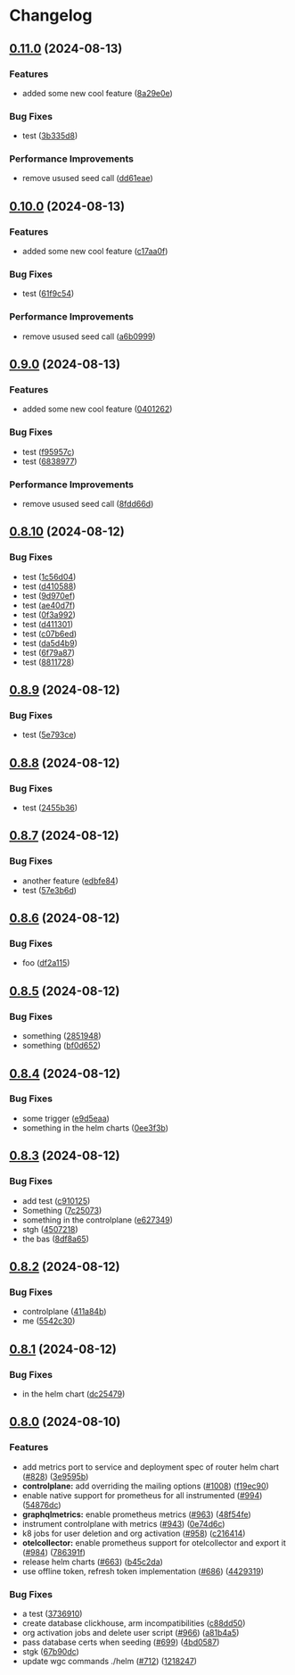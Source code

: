 # Changelog

## [0.11.0](https://github.com/AndreasZeissner/cosmo-ops/compare/helm-cosmo@0.10.0...helm-cosmo@0.11.0) (2024-08-13)


### Features

* added some new cool feature ([8a29e0e](https://github.com/AndreasZeissner/cosmo-ops/commit/8a29e0e410b395b3eb4baaa05998532ea36fac6c))


### Bug Fixes

* test ([3b335d8](https://github.com/AndreasZeissner/cosmo-ops/commit/3b335d8006736c47ae0cb60b2d21ab8678389fea))


### Performance Improvements

* remove usused seed call ([dd61eae](https://github.com/AndreasZeissner/cosmo-ops/commit/dd61eaee1d6b05d07e0c995afbfe8fe4afcd54ff))

## [0.10.0](https://github.com/AndreasZeissner/cosmo-ops/compare/helm-cosmo@0.9.0...helm-cosmo@0.10.0) (2024-08-13)


### Features

* added some new cool feature ([c17aa0f](https://github.com/AndreasZeissner/cosmo-ops/commit/c17aa0f7840146e36fd22e9fa47eca748f1ed77d))


### Bug Fixes

* test ([61f9c54](https://github.com/AndreasZeissner/cosmo-ops/commit/61f9c54f06e01bc2e21caf0eebcf0023ac99303b))


### Performance Improvements

* remove usused seed call ([a6b0999](https://github.com/AndreasZeissner/cosmo-ops/commit/a6b09993f8f7c2af5d7cd14ef5b6ebc8c692ba0e))

## [0.9.0](https://github.com/AndreasZeissner/cosmo-ops/compare/helm-cosmo@0.8.10...helm-cosmo@0.9.0) (2024-08-13)


### Features

* added some new cool feature ([0401262](https://github.com/AndreasZeissner/cosmo-ops/commit/0401262223a79f4cf6522560a091738d156e2252))


### Bug Fixes

* test ([f95957c](https://github.com/AndreasZeissner/cosmo-ops/commit/f95957cc8dce831d9c86b2d66d2045521823aee3))
* test ([6838977](https://github.com/AndreasZeissner/cosmo-ops/commit/68389776bacca952c0b3a16837b04f1cce11fe7e))


### Performance Improvements

* remove usused seed call ([8fdd66d](https://github.com/AndreasZeissner/cosmo-ops/commit/8fdd66d586a174e64273f53a28e47bf4e31e1a02))

## [0.8.10](https://github.com/AndreasZeissner/cosmo-ops/compare/helm-cosmo@0.8.9...helm-cosmo@0.8.10) (2024-08-12)


### Bug Fixes

* test ([1c56d04](https://github.com/AndreasZeissner/cosmo-ops/commit/1c56d04664a9d92c7873acc7fadddb26bbb53a9d))
* test ([d410588](https://github.com/AndreasZeissner/cosmo-ops/commit/d410588bf9a22f2d489b398c9ef4d3f7c898e217))
* test ([9d970ef](https://github.com/AndreasZeissner/cosmo-ops/commit/9d970ef87b3abe5d0038977a3d90920bfacc0374))
* test ([ae40d7f](https://github.com/AndreasZeissner/cosmo-ops/commit/ae40d7f89f78472ba0969ed862d7045cd061e706))
* test ([0f3a992](https://github.com/AndreasZeissner/cosmo-ops/commit/0f3a992aadcebb5047f2347e41222531b7f416f7))
* test ([d411301](https://github.com/AndreasZeissner/cosmo-ops/commit/d41130102ee91da4c748b18ac14e65d064b3d06c))
* test ([c07b6ed](https://github.com/AndreasZeissner/cosmo-ops/commit/c07b6ed6ba89085ba75fa4f51a63d217a916da42))
* test ([da5d4b9](https://github.com/AndreasZeissner/cosmo-ops/commit/da5d4b93ebcbded93da236e6b7168d941cc451cc))
* test ([6f79a87](https://github.com/AndreasZeissner/cosmo-ops/commit/6f79a87984d828e4b1f0837ff47c475de9d9c9b0))
* test ([8811728](https://github.com/AndreasZeissner/cosmo-ops/commit/88117288413e86288d1213fe9d1fd6146009df79))

## [0.8.9](https://github.com/AndreasZeissner/cosmo-ops/compare/helm-cosmo@0.8.8...helm-cosmo@0.8.9) (2024-08-12)


### Bug Fixes

* test ([5e793ce](https://github.com/AndreasZeissner/cosmo-ops/commit/5e793ce876ff7677c2800d1df7d13f7603cdeeae))

## [0.8.8](https://github.com/AndreasZeissner/cosmo-ops/compare/helm-cosmo@0.8.7...helm-cosmo@0.8.8) (2024-08-12)


### Bug Fixes

* test ([2455b36](https://github.com/AndreasZeissner/cosmo-ops/commit/2455b36c73e509cd2c7bab26f98adca7cd100b24))

## [0.8.7](https://github.com/AndreasZeissner/cosmo-ops/compare/helm-cosmo@0.8.6...helm-cosmo@0.8.7) (2024-08-12)


### Bug Fixes

* another feature ([edbfe84](https://github.com/AndreasZeissner/cosmo-ops/commit/edbfe84c223b0b19662a3f35be14142306d1e910))
* test ([57e3b6d](https://github.com/AndreasZeissner/cosmo-ops/commit/57e3b6d445bcdda66160b32e4dda4da408bee6d9))

## [0.8.6](https://github.com/AndreasZeissner/cosmo-ops/compare/helm-cosmo@0.8.5...helm-cosmo@0.8.6) (2024-08-12)


### Bug Fixes

* foo ([df2a115](https://github.com/AndreasZeissner/cosmo-ops/commit/df2a115b89f71db74cdb57378aa4439b52fa817e))

## [0.8.5](https://github.com/AndreasZeissner/cosmo-ops/compare/helm-cosmo@0.8.4...helm-cosmo@0.8.5) (2024-08-12)


### Bug Fixes

* something ([2851948](https://github.com/AndreasZeissner/cosmo-ops/commit/285194851ee62eeec09133debf1f857f2f69cfb1))
* something ([bf0d652](https://github.com/AndreasZeissner/cosmo-ops/commit/bf0d65280af52fa46c0c7eadbd16ca771734bcb4))

## [0.8.4](https://github.com/AndreasZeissner/cosmo-ops/compare/helm-cosmo@0.8.3...helm-cosmo@0.8.4) (2024-08-12)


### Bug Fixes

* some trigger ([e9d5eaa](https://github.com/AndreasZeissner/cosmo-ops/commit/e9d5eaa2cbb9ee0dc0379aab2f167d9f072c9105))
* something in the helm charts ([0ee3f3b](https://github.com/AndreasZeissner/cosmo-ops/commit/0ee3f3b68726a5fdd737c7006141533a48f8ca2f))

## [0.8.3](https://github.com/AndreasZeissner/cosmo-ops/compare/helm-cosmo@0.8.2...helm-cosmo@0.8.3) (2024-08-12)


### Bug Fixes

* add test ([c910125](https://github.com/AndreasZeissner/cosmo-ops/commit/c910125d7a1d75546192a817d4a1ed075b0fd932))
* Something ([7c25073](https://github.com/AndreasZeissner/cosmo-ops/commit/7c25073c6bafff441e9147f24267a80d063924f7))
* something in the controlplane ([e627349](https://github.com/AndreasZeissner/cosmo-ops/commit/e62734909ad4b57543bc72d855d9c8ef73bb096e))
* stgh ([4507218](https://github.com/AndreasZeissner/cosmo-ops/commit/4507218bcbdfed9932adfcd94594639c0b4c67f8))
* the bas ([8df8a65](https://github.com/AndreasZeissner/cosmo-ops/commit/8df8a65b08a38a24fb3384b6ef34e83042e5a050))

## [0.8.2](https://github.com/AndreasZeissner/cosmo-ops/compare/helm-cosmo@0.8.1...helm-cosmo@0.8.2) (2024-08-12)


### Bug Fixes

* controlplane ([411a84b](https://github.com/AndreasZeissner/cosmo-ops/commit/411a84baf1d09957e55e29264c365bb76db58f2b))
* me ([5542c30](https://github.com/AndreasZeissner/cosmo-ops/commit/5542c30c5bf2a1465ec90deee8d277756d9197b2))

## [0.8.1](https://github.com/AndreasZeissner/cosmo-ops/compare/helm-cosmo@0.8.0...helm-cosmo@0.8.1) (2024-08-12)


### Bug Fixes

* in the helm chart ([dc25479](https://github.com/AndreasZeissner/cosmo-ops/commit/dc25479d3fb1df6048627282470c4f2191102578))

## [0.8.0](https://github.com/AndreasZeissner/cosmo-ops/compare/helm-cosmo-v0.7.0...helm-cosmo@0.8.0) (2024-08-10)


### Features

* add metrics port to service and deployment spec of router helm chart ([#828](https://github.com/AndreasZeissner/cosmo-ops/issues/828)) ([3e9595b](https://github.com/AndreasZeissner/cosmo-ops/commit/3e9595b3b1ee99c8d7baadf19b42cff8b95a7a43))
* **controlplane:** add overriding the mailing options ([#1008](https://github.com/AndreasZeissner/cosmo-ops/issues/1008)) ([f19ec90](https://github.com/AndreasZeissner/cosmo-ops/commit/f19ec90ca2cb2259384c2119291c43d4b5bcd11e))
* enable native support for prometheus for all instrumented ([#994](https://github.com/AndreasZeissner/cosmo-ops/issues/994)) ([54876dc](https://github.com/AndreasZeissner/cosmo-ops/commit/54876dc69fd98259463e6514c6c02e2b006ac807))
* **graphqlmetrics:** enable prometheus metrics ([#963](https://github.com/AndreasZeissner/cosmo-ops/issues/963)) ([48f54fe](https://github.com/AndreasZeissner/cosmo-ops/commit/48f54fed6444fd6ffc25a86fe45225b717fabca4))
* instrument controlplane with metrics ([#943](https://github.com/AndreasZeissner/cosmo-ops/issues/943)) ([0e74d6c](https://github.com/AndreasZeissner/cosmo-ops/commit/0e74d6c9c7699a335bb56d74bfc0cf3b2fdbc70e))
* k8 jobs for user deletion and org activation ([#958](https://github.com/AndreasZeissner/cosmo-ops/issues/958)) ([c216414](https://github.com/AndreasZeissner/cosmo-ops/commit/c216414fac9e582548073e87cfeb1c795315122a))
* **otelcollector:** enable prometheus support for otelcollector and export it ([#984](https://github.com/AndreasZeissner/cosmo-ops/issues/984)) ([786391f](https://github.com/AndreasZeissner/cosmo-ops/commit/786391fc48def4648558042ef2cb05c99b010a7e))
* release helm charts ([#663](https://github.com/AndreasZeissner/cosmo-ops/issues/663)) ([b45c2da](https://github.com/AndreasZeissner/cosmo-ops/commit/b45c2da2a36d7360910eb7c3d2a3207c89d3bbdb))
* use offline token, refresh token implementation ([#686](https://github.com/AndreasZeissner/cosmo-ops/issues/686)) ([4429319](https://github.com/AndreasZeissner/cosmo-ops/commit/442931935e979f53b0b093fbad217a2c91807f8e))


### Bug Fixes

* a test ([3736910](https://github.com/AndreasZeissner/cosmo-ops/commit/37369102be2ee455067c5af6664994b97277e3ab))
* create database clickhouse, arm incompatibilities ([c88dd50](https://github.com/AndreasZeissner/cosmo-ops/commit/c88dd507318334d40e9352a69a5df32d047d94f4))
* org activation jobs and delete user script ([#966](https://github.com/AndreasZeissner/cosmo-ops/issues/966)) ([a81b4a5](https://github.com/AndreasZeissner/cosmo-ops/commit/a81b4a57ab5702703fd6218d90c200c5a8a543f5))
* pass database certs when seeding ([#699](https://github.com/AndreasZeissner/cosmo-ops/issues/699)) ([4bd0587](https://github.com/AndreasZeissner/cosmo-ops/commit/4bd0587e2a052cec597d9af2c1255fd041c3c239))
* stgk ([67b90dc](https://github.com/AndreasZeissner/cosmo-ops/commit/67b90dc8cd4698dfccd10ab90382e2cd1f49ecb5))
* update wgc commands ./helm ([#712](https://github.com/AndreasZeissner/cosmo-ops/issues/712)) ([1218247](https://github.com/AndreasZeissner/cosmo-ops/commit/1218247b89406b7df4d5e1d16cf0a231faf3c138))
